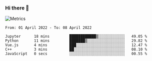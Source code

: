 ### Hi there 👋

![Metrics](https://github.com/radoapx/radoapx/blob/main/github-metrics.svg)

<!--START_SECTION:waka-->

```text
From: 01 April 2022 - To: 08 April 2022

Jupyter      18 mins         ████████████▒░░░░░░░░░░░░   49.05 %
Python       11 mins         ███████▒░░░░░░░░░░░░░░░░░   29.82 %
Vue.js       4 mins          ███░░░░░░░░░░░░░░░░░░░░░░   12.47 %
C++          3 mins          ██░░░░░░░░░░░░░░░░░░░░░░░   08.10 %
JavaScript   0 secs          ░░░░░░░░░░░░░░░░░░░░░░░░░   00.55 %
```

<!--END_SECTION:waka-->

<!--
**radoapx/radoapx** is a ✨ _special_ ✨ repository because its `README.md` (this file) appears on your GitHub profile.

Here are some ideas to get you started:

- 🔭 I’m currently working on ...
- 🌱 I’m currently learning ...
- 👯 I’m looking to collaborate on ...
- 🤔 I’m looking for help with ...
- 💬 Ask me about ...
- 📫 How to reach me: ...
- 😄 Pronouns: ...
- ⚡ Fun fact: ...
-->
